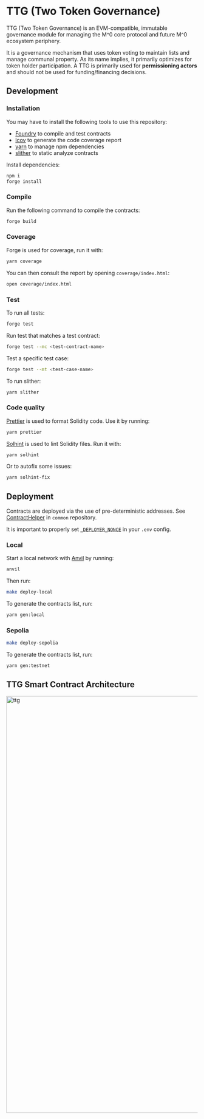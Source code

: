# TTG (Two Token Governance)

TTG (Two Token Governance) is an EVM-compatible, immutable governance module for managing the M^0 core protocol and future M^0 ecosystem periphery.

It is a governance mechanism that uses token voting to maintain lists and manage communal property. As its name implies, it primarily optimizes for token holder participation. A TTG is primarily used for **permissioning actors** and should not be used for funding/financing decisions.

## Development

### Installation

You may have to install the following tools to use this repository:

- [Foundry](https://github.com/foundry-rs/foundry) to compile and test contracts
- [lcov](https://github.com/linux-test-project/lcov) to generate the code coverage report
- [yarn](https://classic.yarnpkg.com/lang/en/docs/install/) to manage npm dependencies
- [slither](https://github.com/crytic/slither) to static analyze contracts

Install dependencies:

```bash
npm i
forge install
```

### Compile

Run the following command to compile the contracts:

```bash
forge build
```

### Coverage

Forge is used for coverage, run it with:

```bash
yarn coverage
```

You can then consult the report by opening `coverage/index.html`:

```bash
open coverage/index.html
```

### Test

To run all tests:

```bash
forge test
```

Run test that matches a test contract:

```bash
forge test --mc <test-contract-name>
```

Test a specific test case:

```bash
forge test --mt <test-case-name>
```

To run slither:

```bash
yarn slither
```

### Code quality

[Prettier](https://prettier.io) is used to format Solidity code. Use it by running:

```bash
yarn prettier
```

[Solhint](https://protofire.github.io/solhint/) is used to lint Solidity files. Run it with:

```bash
yarn solhint
```

Or to autofix some issues:

```bash
yarn solhint-fix
```

## Deployment

Contracts are deployed via the use of pre-deterministic addresses. See [ContractHelper](https://github.com/MZero-Labs/common/blob/main/src/ContractHelper.sol#L6) in `common` repository.

It is important to properly set [`_DEPLOYER_NONCE`](https://github.com/MZero-Labs/ttg/blob/main/.env.example?plain=1#L5) in your `.env` config.

### Local

Start a local network with [Anvil](https://github.com/foundry-rs/foundry/tree/master/crates/anvil) by running:

```bash
anvil
```

Then run:

```bash
make deploy-local
```

To generate the contracts list, run:

```bash
yarn gen:local
```

### Sepolia

```bash
make deploy-sepolia
```

To generate the contracts list, run:

```bash
yarn gen:testnet
```

## TTG Smart Contract Architecture

<img width="1098" alt="ttg" src="https://github.com/MZero-Labs/ttg/assets/1220854/58866111-26f6-495d-8949-9cef00783f7c">
